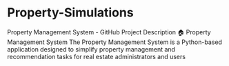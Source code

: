 # Property-Simulations
 Property Management System - GitHub Project Description 🏠 Property Management System The Property Management System is a Python-based application designed to simplify property management and recommendation tasks for real estate administrators and users
